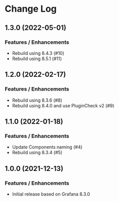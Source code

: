 # Change Log

## 1.3.0 (2022-05-01)

### Features / Enhancements

- Rebuild using 8.4.3 (#10)
- Rebuild using 8.5.1 (#11)

## 1.2.0 (2022-02-17)

### Features / Enhancements

- Rebuild using 8.3.6 (#8)
- Rebuild using 8.4.0 and use PluginCheck v2 (#9)

## 1.1.0 (2022-01-18)

### Features / Enhancements

- Update Components naming (#4)
- Rebuild using 8.3.4 (#5)

## 1.0.0 (2021-12-13)

### Features / Enhancements

- Initial release based on Grafana 8.3.0
